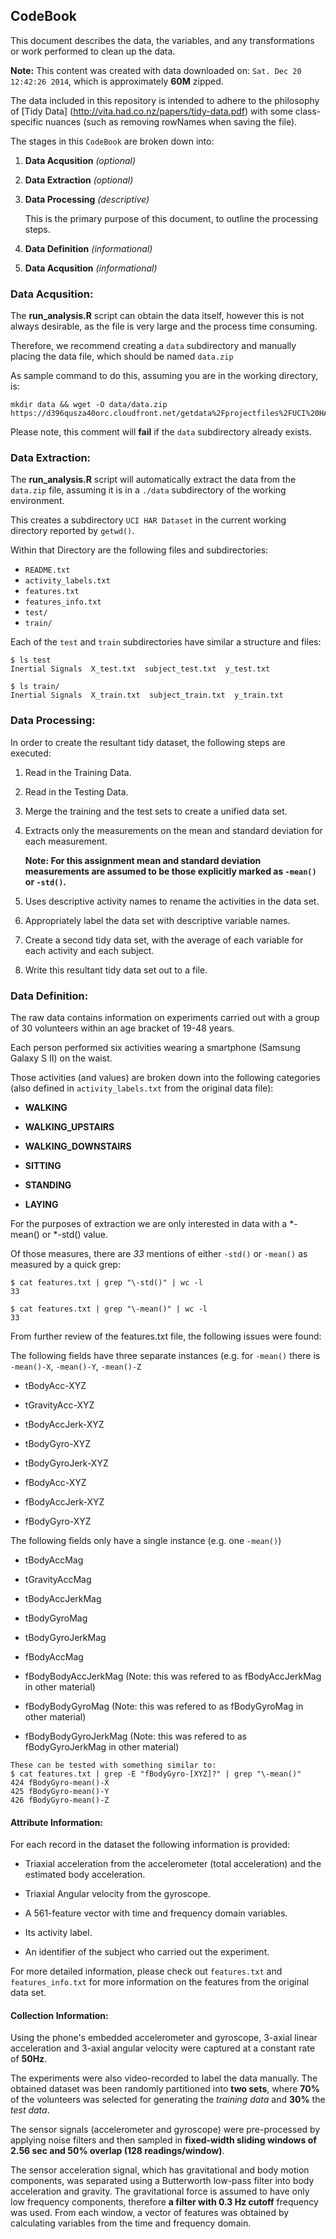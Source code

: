 ## CodeBook

This document describes the data, the variables, and any transformations or work performed to clean up the data.

**Note:** This content was created with data downloaded on: `Sat. Dec 20 12:42:26 2014`, which is approximately **60M** zipped. 

The data included in this repository is intended to adhere to the philosophy of [Tidy Data] (http://vita.had.co.nz/papers/tidy-data.pdf) with some class-specific nuances (such as removing rowNames when saving the file).

The stages in this `CodeBook` are broken down into:

1. **Data Acqusition** _(optional)_ 

2. **Data Extraction** _(optional)_ 

3. **Data Processing** _(descriptive)_ 

    This is the primary purpose of this document, to outline the processing steps.

4. **Data Definition** _(informational)_ 

5. **Data Acqusition** _(informational)_


### Data Acqusition:

The **run_analysis.R** script can obtain the data itself, however this is not always desirable, as the file is very large and the process time consuming.

Therefore, we recommend creating a `data` subdirectory and manually placing the data file, which should be named `data.zip`

As sample command to do this, assuming you are in the working directory, is:
```
mkdir data && wget -O data/data.zip https://d396qusza40orc.cloudfront.net/getdata%2Fprojectfiles%2FUCI%20HAR%20Dataset.zip 
```
Please note, this comment will **fail** if the `data` subdirectory already exists.

### Data Extraction:

The **run_analysis.R** script will automatically extract the data from the `data.zip` file, assuming it is in a `./data` subdirectory of the working environment.

This creates a subdirectory `UCI HAR Dataset` in the current working directory reported by `getwd()`.

Within that Directory are the following files and subdirectories:

* `README.txt`
* `activity_labels.txt`
* `features.txt`
* `features_info.txt`
* `test/`
* `train/`

Each of the `test` and `train` subdirectories have similar a structure and files:
```
$ ls test
Inertial Signals  X_test.txt  subject_test.txt	y_test.txt

$ ls train/
Inertial Signals  X_train.txt  subject_train.txt  y_train.txt
```

### Data Processing:
In order to create the resultant tidy dataset, the following steps are executed:

1. Read in the Training Data.

2. Read in the Testing Data.

3. Merge the training and the test sets to create a unified data set.

4. Extracts only the measurements on the mean and standard deviation for each measurement.

    **Note: For this assignment mean and standard deviation measurements are assumed to be those explicitly marked as `-mean()` or `-std()`.**

5. Uses descriptive activity names to rename the activities in the data set.

6. Appropriately label the data set with descriptive variable names. 

7. Create a second tidy data set, with the average of each variable for each activity and each subject.

8. Write this resultant tidy data set out to a file.


### Data Definition:

The raw data contains information on experiments carried out with a group of 30 volunteers within an age bracket of 19-48 years.

Each person performed six activities wearing a smartphone (Samsung Galaxy S II) on the waist.

Those activities (and values) are broken down into the following categories (also defined in `activity_labels.txt` from the original data file):

* **WALKING**

* **WALKING_UPSTAIRS**

* **WALKING_DOWNSTAIRS**

* **SITTING**

* **STANDING**

* **LAYING**

For the purposes of extraction we are only interested in data with a *-mean() or *-std() value.

Of those measures, there are _33_ mentions of either `-std()` or `-mean()` as measured by a quick grep:
```
$ cat features.txt | grep "\-std()" | wc -l
33

$ cat features.txt | grep "\-mean()" | wc -l
33
```

From further review of the features.txt file, the following issues were found:

The following fields have three separate instances (e.g. for `-mean()` there is `-mean()-X`, `-mean()-Y`, `-mean()-Z`

* tBodyAcc-XYZ

* tGravityAcc-XYZ

* tBodyAccJerk-XYZ

* tBodyGyro-XYZ

* tBodyGyroJerk-XYZ

* fBodyAcc-XYZ

* fBodyAccJerk-XYZ

* fBodyGyro-XYZ

The following fields only have a single instance (e.g. one `-mean()`)

* tBodyAccMag

* tGravityAccMag

* tBodyAccJerkMag

* tBodyGyroMag

* tBodyGyroJerkMag

* fBodyAccMag

* fBodyBodyAccJerkMag (Note: this was refered to as fBodyAccJerkMag in other material)

* fBodyBodyGyroMag (Note: this was refered to as fBodyGyroMag in other material)

* fBodyBodyGyroJerkMag (Note: this was refered to as fBodyGyroJerkMag in other material)

```
These can be tested with something similar to:
$ cat features.txt | grep -E "fBodyGyro-[XYZ]?" | grep "\-mean()"
424 fBodyGyro-mean()-X
425 fBodyGyro-mean()-Y
426 fBodyGyro-mean()-Z
````

#### Attribute Information:

For each record in the dataset the following information is provided:

* Triaxial acceleration from the accelerometer (total acceleration) and the estimated body acceleration.

* Triaxial Angular velocity from the gyroscope.

* A 561-feature vector with time and frequency domain variables.

* Its activity label.

* An identifier of the subject who carried out the experiment.

For more detailed information, please check out `features.txt` and `features_info.txt` for more information on the  features from the original data set. 

#### Collection Information:
Using the phone's embedded accelerometer and gyroscope, 3-axial linear acceleration and 3-axial angular velocity were captured at a constant rate of **50Hz**.

The experiments were also video-recorded to label the data manually. The obtained dataset was been randomly partitioned into **two sets**, where **70%** of the volunteers was selected for generating the _training data_ and **30%** the _test data_.

The sensor signals (accelerometer and gyroscope) were pre-processed by applying noise filters and then sampled in **fixed-width sliding windows of 2.56 sec and 50% overlap (128 readings/window)**.

The sensor acceleration signal, which has gravitational and body motion components, was separated using a Butterworth low-pass filter into body acceleration and gravity. The gravitational force is assumed to have only low frequency components, therefore **a filter with 0.3 Hz cutoff** frequency was used. From each window, a vector of features was obtained by calculating variables from the time and frequency domain.
